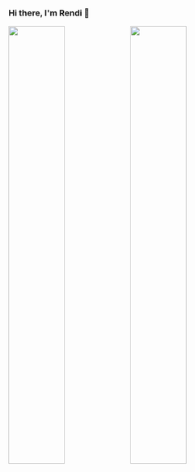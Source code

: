 ### Hi there, I'm Rendi 👋
<img  width='47%' src='https://github-readme-stats.vercel.app/api?username=Rendyfranzz&show_icons=true&theme=radical' />

<img width='47%' src='https://github-readme-stats.vercel.app/api/top-langs/?username=Rendyfranzz&layout=compact' />


